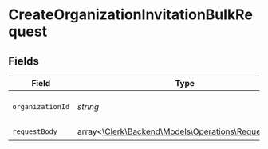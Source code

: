 # CreateOrganizationInvitationBulkRequest


## Fields

| Field                                                                                         | Type                                                                                          | Required                                                                                      | Description                                                                                   |
| --------------------------------------------------------------------------------------------- | --------------------------------------------------------------------------------------------- | --------------------------------------------------------------------------------------------- | --------------------------------------------------------------------------------------------- |
| `organizationId`                                                                              | *string*                                                                                      | :heavy_check_mark:                                                                            | The organization ID.                                                                          |
| `requestBody`                                                                                 | array<[\Clerk\Backend\Models\Operations\RequestBody](../../Models/Operations/RequestBody.md)> | :heavy_check_mark:                                                                            | N/A                                                                                           |